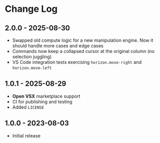 # Change Log

## 2.0.0 - 2025-08-30

- Swapped old compute logic for a new manipulation engine. Now it should handle more cases and edge cases
- Commands now keep a collapsed cursor at the original column (no selection juggling)
- VS Code integration tests exercising `horizon.move-right` and `horizon.move-left`

## 1.0.1 - 2025-08-29

- **Open VSX** marketplace support
- CI for publishing and testing
- Added `LICENSE`

## 1.0.0 - 2023-08-03

- Initial release
